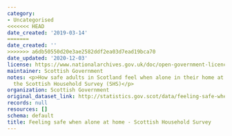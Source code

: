 ```yaml
---
category:
- Uncategorised
<<<<<<< HEAD
date_created: '2019-03-14'
=======
date_created: ''
>>>>>>> a6db50550d20e3ae2582ddf2ea03d7ead19bca70
date_updated: '2020-12-03'
license: https://www.nationalarchives.gov.uk/doc/open-government-licence/version/3/
maintainer: Scottish Government
notes: <p>How safe adults in Scotland feel when alone in their home at night, from
  the Scottish Household Survey (SHS)</p>
organization: Scottish Government
original_dataset_link: http://statistics.gov.scot/data/feeling-safe-when-alone-at-home---scottish-household-survey
records: null
resources: []
schema: default
title: Feeling safe when alone at home - Scottish Household Survey
---
```

